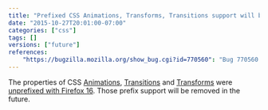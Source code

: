 ```yaml
---
title: "Prefixed CSS Animations, Transforms, Transitions support will be removed"
date: "2015-10-27T20:01:00-07:00"
categories: ["css"]
tags: []
versions: ["future"]
references:
    "https://bugzilla.mozilla.org/show_bug.cgi?id=770560": "Bug 770560 - Remove support for prefixed transforms"
---
```

The properties of CSS [Animations](https://developer.mozilla.org/en-US/docs/Web/CSS/CSS_Animations), [Transitions](https://developer.mozilla.org/en-US/docs/Web/CSS/CSS_Transitions) and [Transforms](https://developer.mozilla.org/en-US/docs/Web/CSS/CSS_Transforms) were [unprefixed with Firefox 16](https://www.fxsitecompat.com/en-CA/docs/2012/various-css-properties-have-been-unprefixed/). Those prefix support will be removed in the future.
